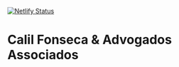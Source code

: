 [![Netlify Status](https://api.netlify.com/api/v1/badges/3496370b-122f-41b7-b3bc-4e000fd1c80c/deploy-status)](https://app.netlify.com/sites/calilfonseca/deploys)

# Calil Fonseca & Advogados Associados